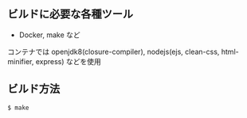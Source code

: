 ## ビルドに必要な各種ツール

* Docker, make など

コンテナでは openjdk8(closure-compiler), nodejs(ejs, clean-css, html-minifier, express) などを使用

## ビルド方法

	$ make

